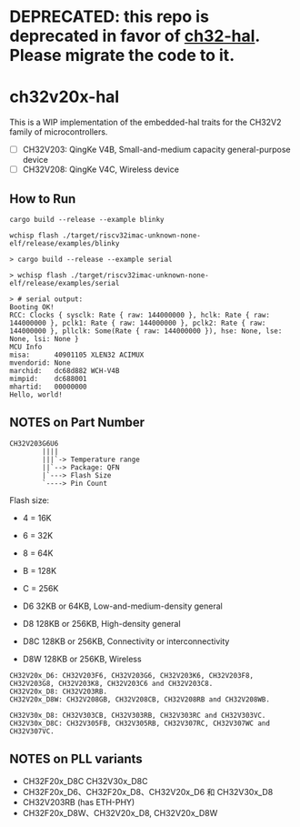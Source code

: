 # DEPRECATED: this repo is deprecated in favor of [ch32-hal](https://github.com/ch32-rs/ch32-hal). Please migrate the code to it.

# ch32v20x-hal

This is a WIP implementation of the embedded-hal traits for the CH32V2 family of microcontrollers.

- [ ] CH32V203: QingKe V4B, Small-and-medium capacity general-purpose device
- [ ] CH32V208: QingKe V4C, Wireless device

## How to Run

```shell
cargo build --release --example blinky

wchisp flash ./target/riscv32imac-unknown-none-elf/release/examples/blinky
```

```console
> cargo build --release --example serial

> wchisp flash ./target/riscv32imac-unknown-none-elf/release/examples/serial

> # serial output:
Booting OK!
RCC: Clocks { sysclk: Rate { raw: 144000000 }, hclk: Rate { raw: 144000000 }, pclk1: Rate { raw: 144000000 }, pclk2: Rate { raw: 144000000 }, pllclk: Some(Rate { raw: 144000000 }), hse: None, lse: None, lsi: None }
MCU Info
misa:      40901105 XLEN32 ACIMUX
mvendorid: None
marchid:   dc68d882 WCH-V4B
mimpid:    dc688001
mhartid:   00000000
Hello, world!
```

## NOTES on Part Number

```text
CH32V203G6U6
        ||||
        |||`-> Temperature range
        ||`--> Package: QFN
        |`---> Flash Size
        `----> Pin Count
```

Flash size:

- 4 = 16K
- 6 = 32K
- 8 = 64K
- B = 128K
- C = 256K


- D6 32KB or 64KB, Low-and-medium-density general
- D8 128KB or 256KB, High-density general
- D8C 128KB or 256KB, Connectivity or interconnectivity
- D8W 128KB or 256KB, Wireless

```
CH32V20x_D6: CH32V203F6, CH32V203G6, CH32V203K6, CH32V203F8, CH32V203G8, CH32V203K8, CH32V203C6 and CH32V203C8.
CH32V20x_D8: CH32V203RB.
CH32V20x_D8W: CH32V208GB, CH32V208CB, CH32V208RB and CH32V208WB.

CH32V30x_D8: CH32V303CB, CH32V303RB, CH32V303RC and CH32V303VC.
CH32V30x_D8C: CH32V305FB, CH32V305RB, CH32V307RC, CH32V307WC and CH32V307VC.
```

## NOTES on PLL variants

- CH32F20x_D8C  CH32V30x_D8C
- CH32F20x_D6、CH32F20x_D8、CH32V20x_D6 和 CH32V30x_D8
- CH32V203RB (has ETH-PHY)
- CH32F20x_D8W、CH32V20x_D8, CH32V20x_D8W

